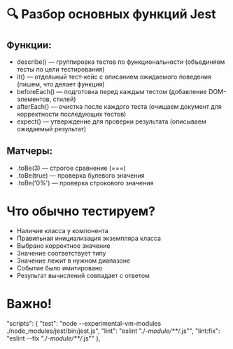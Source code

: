 # 🔍 Разбор основных функций Jest

## Функции:

* describe() — группировка тестов по функциональности (объединяем тесты по цели тестирования)
* it() — отдельный тест-кейс с описанием ожидаемого поведения (пишем, что делает функция)
* beforeEach() — подготовка перед каждым тестом (добавление DOM-элементов, стилей)
* afterEach() — очистка после каждого теста (очищаем документ для корректности последующих тестов)
* expect() — утверждение для проверки результата (описываем ожидаемый результат)

## Матчеры:
* .toBe(3) — строгое сравнение (===)
* .toBe(true) — проверка булевого значения
* .toBe('0%') — проверка строкового значения

# Что обычно тестируем?

* Наличие класса у компонента
* Правильная инициализация экземпляра класса
* Выбрано корректное значение
* Значение соответствует типу
* Значение лежит в нужном диапазоне
* Событие было имитировано
* Результат вычислений совпадает с ответом

# Важно!

"scripts": {
"test": "node --experimental-vm-modules ./node_modules/jest/bin/jest.js",
"lint": "eslint \"./*-module/**/*.js\"",
"lint:fix": "eslint --fix \"./*-module/**/*.js\""
},
